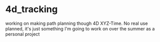 # 4d_tracking
working on making path planning though 4D XYZ-Time. No real use planned, it's just something I'm going to work on over the summer as a personal project
